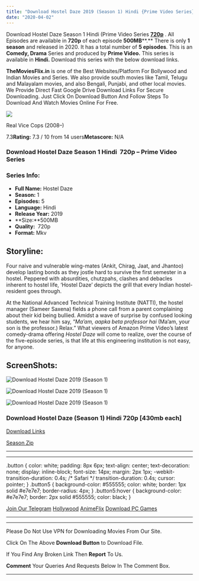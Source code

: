 ```yaml
---
title: "Download Hostel Daze 2019 (Season 1) Hindi {Prime Video Series} All Episodes WeB-DL || 720p [430MB]"
date: "2020-04-02"
---
```


Download Hostel Daze Season 1 Hindi (Prime Video Series [**720p**](https://1moviesflix.com/720p-movies/) . All Episodes are available in **720p** of each episode **500MB****.** There is only **1 season** and released in 2020. It has a total number of **5 episodes**. This is an **Comedy, Drama** Series and produced by **Prime Video.** This series is available in **Hindi.** Download this series with the below download links.

**TheMoviesFlix.in** is one of the Best Websites/Platform For Bollywood and Indian Movies and Series. We also provide south movies like Tamil, Telugu and Malayalam movies, and also Bengali, Punjabi, and other local movies. We Provide Direct Fast Google Drive Download Links For Secure Downloading. Just Click On Download Button And Follow Steps To Download And Watch Movies Online For Free.

[![](https://m.media-amazon.com/images/M/MV5BMTYyNTcxNzY5NF5BMl5BanBnXkFtZTcwODc0MTEzNw@@._V1_SX300.jpg)](https://www.imdb.com/title/tt1140752/ "Real Vice Cops")

Real Vice Cops (2008–)

7.3**Rating:** 7.3 / 10 from 14 users**Metascore:** N/A

### Download Hostel Daze Season 1 Hindi  720p – Prime Video Series

### Series Info:

- **Full Name:** Hostel Daze
- **Season:** 1
- **Episodes:** 5
- **Language:** Hindi
- **Release Year:** 2019
- **Size:**500MB
- **Quality:**  720p
- **Format:** Mkv

## Storyline:

Four naive and vulnerable wing-mates (Ankit, Chirag, Jaat, and Jhantoo) develop lasting bonds as they jostle hard to survive the first semester in a hostel. Peppered with absurdities, chutzpahs, clashes and debacles inherent to hostel life, ‘Hostel Daze’ depicts the grill that every Indian hostel-resident goes through.

At the National Advanced Technical Training Institute (NATTI), the hostel manager (Sameer Saxena) fields a phone call from a parent complaining about their kid being bullied. Amidst a wave of surprise by confused looking students, we hear him say, “_Ma’am, aapka beta professor hai_ (Ma’am, your son is the professor.) Relax.” What viewers of Amazon Prime Video’s latest comedy-drama offering _Hostel Daze_ will come to realize, over the course of the five-episode series, is that life at this engineering institution is not easy, for anyone.

## ScreenShots:

![Download Hostel Daze 2019 (Season 1)](https://i.imgur.com/YkKKre9.jpg)

![Download Hostel Daze 2019 (Season 1)](https://i.imgur.com/GOxByPE.jpg)

![Download Hostel Daze 2019 (Season 1)](https://i.imgur.com/tzFHztq.jpg)

### Download Hostel Daze (Season 1) Hindi 720p \[430mb each\]

[Download Links](https://1moviesflix.com?a270777880=VGtMLytMcWVtNTY5Ky82RnpCL2lTREhjV1JEdVkyM2VVYnZ4TE91QnkzSGZydWxHdTVHZlJyM3RiU3FyODVsRldYWXZkdXRzN09aazJmWUVwS0I5aUI1T3k0aHArQkxxNytERXdwaDZOcVVRTHdzUE03eTZxU3cxU2hwRDV3Mkg=)

[Season Zip](https://1moviesflix.com?a270777880=VGtMLytMcWVtNTY5Ky82RnpCL2lTREhjV1JEdVkyM2VVYnZ4TE91QnkzSGZydWxHdTVHZlJyM3RiU3FyODVsRldYWXZkdXRzN09aazJmWUVwS0I5aUI1T3k0aHArQkxxNytERXdwaDZOcVZBa1JaWWM0MVJCRUh3Uk8yRFl5N1Q=)

* * *

* * *

.button { color: white; padding: 8px 6px; text-align: center; text-decoration: none; display: inline-block; font-size: 14px; margin: 2px 1px; -webkit-transition-duration: 0.4s; /\* Safari \*/ transition-duration: 0.4s; cursor: pointer; } .button5 { background-color: #555555; color: white; border: 1px solid #e7e7e7; border-radius: 4px; } .button5:hover { background-color: #e7e7e7; border: 2px solid #555555; color: black; }

[Join Our Telegram](http://gdrivepro.xyz/join.php) [Hollywood](https://moviesverse.com/) [AnimeFlix](https://animeflix.in/) [Download PC Games](https://gamesflix.net/)  

* * *

* * *

  

Please Do Not Use VPN for Downloading Movies From Our Site.

Click On The Above **Download Button** to Download File.

If You Find Any Broken Link Then **Report** To Us.

**Comment** Your Queries And Requests Below In The Comment Box.

* * *
